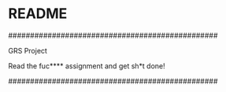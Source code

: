 # README #

################################################

GRS Project

Read the fuc**** assignment and get sh*t done!

################################################